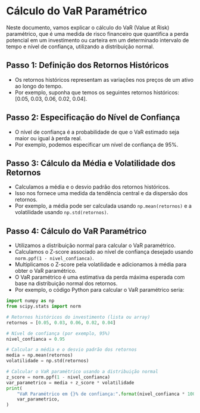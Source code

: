 # Cálculo do VaR Paramétrico

Neste documento, vamos explicar o cálculo do VaR (Value at Risk) paramétrico, que é uma medida de risco financeiro que quantifica a perda potencial em um investimento ou carteira em um determinado intervalo de tempo e nível de confiança, utilizando a distribuição normal.

## Passo 1: Definição dos Retornos Históricos

- Os retornos históricos representam as variações nos preços de um ativo ao longo do tempo.
- Por exemplo, suponha que temos os seguintes retornos históricos: [0.05, 0.03, 0.06, 0.02, 0.04].

## Passo 2: Especificação do Nível de Confiança

- O nível de confiança é a probabilidade de que o VaR estimado seja maior ou igual à perda real.
- Por exemplo, podemos especificar um nível de confiança de 95%.

## Passo 3: Cálculo da Média e Volatilidade dos Retornos

- Calculamos a média e o desvio padrão dos retornos históricos.
- Isso nos fornece uma medida da tendência central e da dispersão dos retornos.
- Por exemplo, a média pode ser calculada usando `np.mean(retornos)` e a volatilidade usando `np.std(retornos)`.

## Passo 4: Cálculo do VaR Paramétrico

- Utilizamos a distribuição normal para calcular o VaR paramétrico.
- Calculamos o Z-score associado ao nível de confiança desejado usando `norm.ppf(1 - nivel_confianca)`.
- Multiplicamos o Z-score pela volatilidade e adicionamos à média para obter o VaR paramétrico.
- O VaR paramétrico é uma estimativa da perda máxima esperada com base na distribuição normal dos retornos.
- Por exemplo, o código Python para calcular o VaR paramétrico seria:

```python
import numpy as np
from scipy.stats import norm

# Retornos históricos do investimento (lista ou array)
retornos = [0.05, 0.03, 0.06, 0.02, 0.04]

# Nível de confiança (por exemplo, 95%)
nivel_confianca = 0.95

# Calcular a média e o desvio padrão dos retornos
media = np.mean(retornos)
volatilidade = np.std(retornos)

# Calcular o VaR paramétrico usando a distribuição normal
z_score = norm.ppf(1 - nivel_confianca)
var_parametrico = media + z_score * volatilidade
print(
    "VaR Paramétrico em {}% de confiança:".format(nivel_confianca * 100),
    var_parametrico,
)

